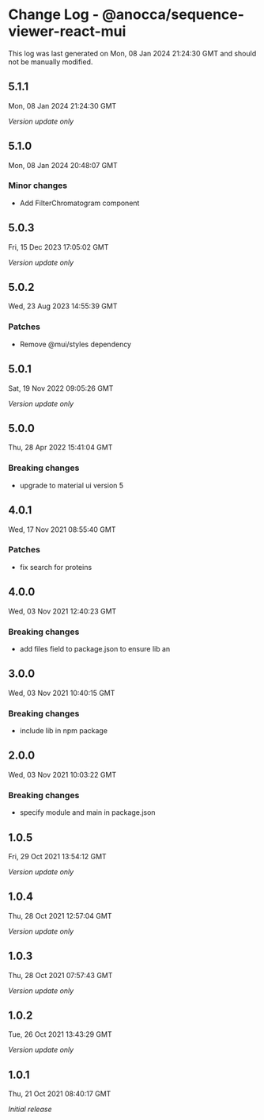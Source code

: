 # Change Log - @anocca/sequence-viewer-react-mui

This log was last generated on Mon, 08 Jan 2024 21:24:30 GMT and should not be manually modified.

## 5.1.1
Mon, 08 Jan 2024 21:24:30 GMT

_Version update only_

## 5.1.0
Mon, 08 Jan 2024 20:48:07 GMT

### Minor changes

- Add FilterChromatogram component

## 5.0.3
Fri, 15 Dec 2023 17:05:02 GMT

_Version update only_

## 5.0.2
Wed, 23 Aug 2023 14:55:39 GMT

### Patches

- Remove @mui/styles dependency

## 5.0.1
Sat, 19 Nov 2022 09:05:26 GMT

_Version update only_

## 5.0.0
Thu, 28 Apr 2022 15:41:04 GMT

### Breaking changes

- upgrade to material ui version 5

## 4.0.1
Wed, 17 Nov 2021 08:55:40 GMT

### Patches

- fix search for proteins

## 4.0.0
Wed, 03 Nov 2021 12:40:23 GMT

### Breaking changes

- add files field to package.json to ensure lib an

## 3.0.0
Wed, 03 Nov 2021 10:40:15 GMT

### Breaking changes

- include lib in npm package

## 2.0.0
Wed, 03 Nov 2021 10:03:22 GMT

### Breaking changes

- specify module and main in package.json

## 1.0.5
Fri, 29 Oct 2021 13:54:12 GMT

_Version update only_

## 1.0.4
Thu, 28 Oct 2021 12:57:04 GMT

_Version update only_

## 1.0.3
Thu, 28 Oct 2021 07:57:43 GMT

_Version update only_

## 1.0.2
Tue, 26 Oct 2021 13:43:29 GMT

_Version update only_

## 1.0.1
Thu, 21 Oct 2021 08:40:17 GMT

_Initial release_

